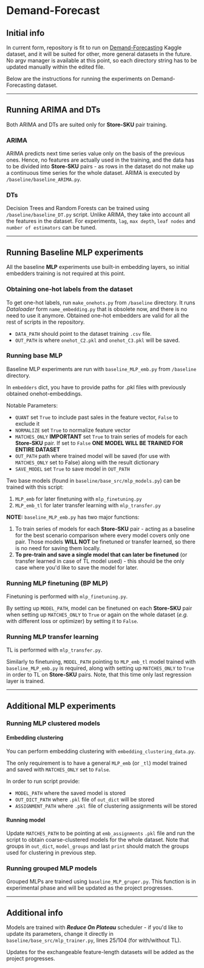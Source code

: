 # Demand-Forecast

## Initial info

In current form, repository is fit to run on [Demand-Forecasting](https://www.kaggle.com/datasets/aswathrao/demand-forecasting) 
Kaggle dataset, and it will be suited for other, more general datasets in the future.
No argv manager is available at this point, so each directory string has to be updated manually within the edited file.

Below are the instructions for running the experiments on Demand-Forecasting dataset.

---

## Running ARIMA and DTs

Both ARIMA and DTs are suited only for **Store-SKU** pair training.

### ARIMA

ARIMA predicts next time series value only on the basis of the previous ones. Hence, no features are actually used
in the training, and the data has to be divided into **Store-SKU** pairs - as rows in the dataset do not make up a 
continuous time series for the whole dataset. ARIMA is executed by `/baseline/baseline_ARIMA.py`.

### DTs

Decision Trees and Random Forests can be trained using `/baseline/baseline_DT.py` script. Unlike ARIMA, they take into 
account all the features in the dataset. For experiments, `lag`, `max depth`, `leaf nodes` and `number of estimators` 
can be tuned. 

---

## Running Baseline MLP experiments

All the baseline **MLP** experiments use built-in embedding layers, so initial embedders training is not required 
at this point.

### Obtaining one-hot labels from the dataset

To get one-hot labels, run `make_onehots.py` from `/baseline` directory. It runs _Dataloader_ form `name_embedding.py` 
that is obsolete now, and there is no need to use it anymore. Obtained one-hot embedders are valid for all the rest of
scripts in the repository.

- `DATA_PATH` should point to the dataset training `.csv` file.
- `OUT_PATH` is where `onehot_C2.pkl` and `onehot_C3.pkl` will be saved.

### Running base MLP 

Baseline MLP experiments are run with `baseline_MLP_emb.py` from `/baseline` directory. 

In `embedders` dict, you have to provide paths for .pkl files with previously obtained onehot-embeddings.

Notable Parameters:

- `QUANT` set `True` to include past sales in the feature vector, `False` to exclude it
- `NORMALIZE` set `True` to normalize feature vector
- `MATCHES_ONLY` **IMPORTANT** set `True` to train series of models for each **Store-SKU** pair. If set to `False` 
**ONE MODEL WILL BE TRAINED FOR ENTIRE DATASET**
- `OUT_PATH` path where trained model will be saved (for use with `MATCHES_ONLY` set to False) along with the result dictionary
- `SAVE_MODEL` set `True` to save model in `OUT_PATH`

Two base models (found in `baseline/base_src/mlp_models.py`) can be trained with this script:

1. `MLP_emb` for later finetuning with `mlp_finetuning.py`
2. `MLP_emb_tl` for later transfer learning with `mlp_transfer.py`

**NOTE:** `baseline_MLP_emb.py` has two major functions:

1. To train series of models for each **Store-SKU** pair - acting as a baseline for the best scenario comparison where 
every model covers only one pair. Those models **WILL NOT** be finetuned or transfer learned, so there is no need for 
saving them locally.
2. **To pre-train and save a single model that can later be finetuned** (or transfer learned in case of TL model used) -
this should be the only case where you'd like to save the model for later.

### Running MLP finetuning (BP MLP)

Finetuning is performed with `mlp_finetuning.py`.

By setting up `MODEL_PATH`, model can be finetuned on each **Store-SKU** pair when setting up `MATCHES_ONLY` to `True` 
or again on the whole dataset (_e.g._ with different loss or optimizer) by setting it to `False`.

### Running MLP transfer learning

TL is performed with `mlp_transfer.py`.

Similarly to finetuning, `MODEL_PATH` pointing to `MLP_emb_tl` model trained with `baseline_MLP_emb.py` is required, 
along with setting up `MATCHES_ONLY` to `True` in order to TL on **Store-SKU** pairs. Note, that this time only last 
regression layer is trained.

---

## Additional MLP experiments

### Running MLP clustered models

#### Embedding clustering

You can perform embedding clustering with `embedding_clustering_data.py`.

The only requirement is to have a general `MLP_emb` (or `_tl`) model trained and saved with `MATCHES_ONLY` set to `False`.

In order to run script provide:

- `MODEL_PATH` where the saved model is stored
- `OUT_DICT_PATH` where `.pkl` file of `out_dict` will be stored
- `ASSIGNMENT_PATH` where `.pkl `file of clustering assignments will be stored

#### Running model

Update `MATCHES_PATH` to be pointing at `emb_assignments` `.pkl` file and run the script to obtain coarse-clustered models
for the whole dataset. Note that groups in `out_dict`, `model_groups` and last `print` should match the groups used for 
clustering in previous step.

### Running grouped MLP models

Grouped MLPs are trained using `baseline_MLP_gruper.py`. This function is in experimental phase and will be updated as
the project progresses.

---

## Additional info

Models are trained with **_Reduce On Plateau_** scheduler - if you'd like to update its parameters, change it directly in
`baseline/base_src/mlp_trainer.py`, lines 25/104 (for with/without TL).

Updates for the exchangeable feature-length datasets will be added as the project progresses.